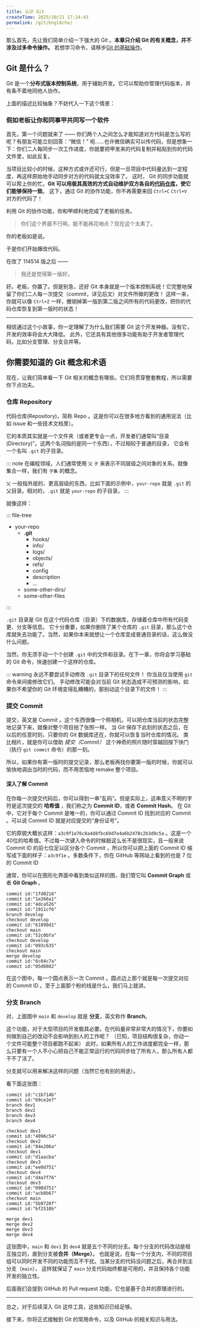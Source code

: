 ```yaml
---
title: 认识 Git
createTime: 2025/10/21 17:24:43
permalink: /git/bngl6che/
---
```


那么首先，先让我们简单介绍一下强大的 Git 。**本章只介绍 Git 的有关概念，并不涉及过多命令操作。** 若想学习命令，请移步[Git 的基础操作](./git-basics.md)。

## Git 是什么？

Git 是一个**分布式版本控制系统**，用于辅助开发。它可以帮助你管理代码版本，并有条不紊地同他人协作。

上面的描述比较抽象？不妨代入一下这个情景：

### 假如老板让你和同事甲共同写一个软件

首先，第一个问题就来了 —— 你们两个人之间怎么才能知道对方代码是怎么写的呢？有朋友可能立刻回答：“微信！”
呃……也许微信确实可以传代码，但是想象一下：你们二人每同步一次工作进度，你就要把甲发来的代码复制并粘贴到你的代码文件里，如此反复。

当项目比较小的时候，这种方式或许还可行，但是一旦项目中代码量达到一定程度，再这样原始地手动同步对方的代码就太没效率了。
这时， Git 的同步功能就可以帮上你的忙。**Git 可以用极其高效的方式自动维护双方各自的[代码仓库](#仓库-repository)，使它们能够保持一致**。
这下，通过 Git 的协作功能，你不再需要来回 `Ctrl+C` `Ctrl+V` 对方的代码了！

利用 Git 的协作功能，你和甲顺利地完成了老板的任务。

> 你们这个界面不行啊，能不能再花哨点？现在这个太素了。

你的老板如是说。

于是你们开始爆改代码。

在改了 114514 版之后 ——

> 我还是觉得第一版好。

好。老板，你赢了。但是别急，还好 Git 本身就是一个版本控制系统！它完整地保留了你们二人每一次提交（commit，详见后文）对文件所做的更改！
这样一来，你就可以像 `Ctrl+Z` 一样，撤销掉第一版到第二版之间所有的代码更改，把你的代码仓库恢复到第一版时的状态！

---

相信通过这个小故事，你一定理解了为什么我们需要 Git 这个开发神器。没有它，开发的效率将会大大降低。
此外，它还具有其他很多功能有助于开发者管理代码，比如分支管理、分支合并等。

## 你需要知道的 Git 概念和术语

现在，让我们简单看一下 Git 相关的概念有哪些。它们将贯穿整套教程，所以需要你下点功夫。

### 仓库 Repository

代码仓库(Repository)，简称 Repo 。这是你可以在很多地方看到的通用说法（比如 issue 和一些技术文档里）。

它的本质其实就是一个文件夹（或者更专业一点，开发者们通常叫“目录(Directory)”。这两个名词指的是同一个东西），不过相较于普通的目录，
它会有一个名叫 `.git` 的子目录。

::: note
在编程领域，人们通常使用 `父` `子` 来表示不同层级之间对象的关系。就像集合一样，我们有 `子集` 的概念。

`父` 一般指外层的、更高层级的东西，比如下面的示例中，`your-repo` 就是 `.git` 的父目录。相对的，`.git` 就是 `your-repo` 的子目录。
:::

就像这样：

::: file-tree

- your-repo
  - **.git**
    - hooks/
    - info/
    - logs/
    - objects/
    - refs/
    - config
    - description
    - ...
  - some-other-dirs/
  - some-other-files

:::

`.git` 目录是 Git 在这个代码仓库（目录）下的数据库，存储着仓库中所有代码变更、分支等信息。
它十分重要，如果你删除了某个仓库的 `.git` 目录，那么这个仓库就失去功能了。当然，如果你本来就想让一个仓库变成普通目录的话，这么做没什么问题。

当然，你无须手动一个个创建 `.git` 中的文件和目录。在下一章，你将会学习基础的 Git 命令，快速创建一个这样的仓库。

::: warning 永远不要尝试手动修改 `.git` 目录下的任何文件！
你当且仅当使用 `git` 命令来间接修改它们。
手动修改可能会对当前 Git 状态造成不可预测的影响，如果你不希望你的 Git 环境变得乱糟糟的，那别动这个目录下的文件！
:::

### 提交 Commit

提交，英文是 Commit 。这个东西很像一个照相机，可以把仓库当前的状态完整地记录下来，就像对整个项目拍了张照一样。
当 Git 保存下此刻的状态之后，在以后的任意时刻，只要你的 Git 数据库还在，你就可以恢复当时仓库的情况。
类比相片，就是你可以借助 *提交（Commit）* 这个神奇的照片随时穿越回按下快门（执行 `git commit` 命令）的那一刻。

所以，如果你有第一版时的提交记录，那么老板再找你要第一版的时候，你就可以愉快地调出当时的代码，而不用苦恼地 remake 整个项目。

#### 深入了解 Commit

在你每一次提交代码后，你可以得到一串“乱码”。但是实际上，这串意义不明的字符是这次提交的 **哈希值** ，我们称之为 **Commit ID**，或者 **Commit Hash**。
在 Git 中，它对于每个 Commit 是唯一的，你可以通过 Commit ID 找到对应的 Commit 。可以说 Commit ID 就是对应提交的“身份证号”。

它的原貌大概长这样：`a3c9f1e76c8a4d8fbc69d7e4a6b2478c2b3d9c5a` 。这是一个40位的哈希值。不过每一次键入命令的时候敲这么长不是很现实，且一般来说
Commit ID 的前七位足以区分各个 Commit ，所以你可以把上面的 Commit ID 缩写成下面的样子：`a3c9f1e` 。多数条件下，你在 GitHub 等网站上看到的也是 7
位的 Commit ID

通常，你可以在图形化界面中看到类似这样的图，我们管它叫 **Commit Graph** 或者 **Git Graph** 。

```git-graph
commit id:"1fd0216"
commit id:"1e266a1"
commit id:"4dca526"
commit id:"1911cf6"
branch develop
checkout develop
commit id:"61898d1"
checkout main
commit id:"52c0bfa"
checkout develop
commit id:"093c635"
checkout main
merge develop
commit id:"6c04c7a"
commit id:"05d0882"
```

在这个图中，每一个圆点表示一次 Commit 。圆点边上那个就是每一次提交对应的 Commit ID 。至于上面那个粉的线是什么，我们马上就讲。

### 分支 Branch

对，上面图中 `main` 和 `develop` 就是 **分支**，英文称作 **Branch**。

这个功能，对于大型项目的开发极其必要。在代码量非常非常大的情况下，你要如何做到自己的改动不会影响到别人的工作呢？
（已知，项目结构很复杂，你动一个文件可能整个项目都跑不起来）
此时，如果所有人的工作进度都完全一样，那么只要有一个人不小心把自己不能正常运行的代码同步给了所有人，那么所有人都干不了活了。

分支就可以用来解决这样的问题（当然它也有别的用途）。

看下面这张图：

```git-graph
commit id:"c1b714b"
commit id:"69ce2e7"
branch dev1
branch dev2
branch dev3
branch dev4

checkout dev1
commit id:"4096c54"
checkout dev2
commit id:"84e206a"
checkout dev1
commit id:"d1aacba"
checkout dev3
commit id:"ee0d751"
checkout dev4
commit id:"d4a7f76"
checkout dev3
commit id:"090d751"
commit id:"acb8b67"
checkout main
commit id:"5b9720f"
commit id:"bf2510b"

merge dev1
merge dev2
merge dev3
merge dev4
```

这张图中，`main` 和 `dev1` 到 `dev4` 就是五个不同的分支。每个分支的代码改动是相互独立的，直到分支被**合并（Merge）**。
也就是说，在每一个分支内，不同的项目组可以同时开发不同的功能而互不干扰。当某分支的代码没问题之后，再合并到主分支（`main`），
这样就保证了 `main` 分支代码始终都是可用的，并且保持各个功能开发的独立性。

后面我们会提到 GitHub 的 Pull request 功能，它也是基于合并的原理进行的。

---

总之，对于后续深入 Git 这件工具，这些知识已经足够。

接下来，你将正式接触到 Git 的常用命令，以及 GitHub 的相关知识与用法。
